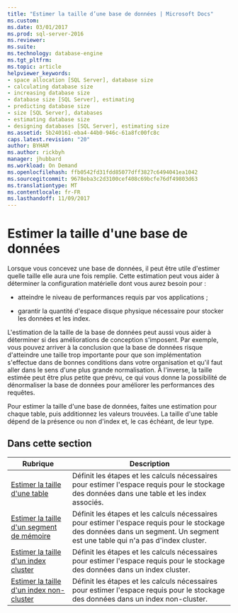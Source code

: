 ```yaml
---
title: "Estimer la taille d’une base de données | Microsoft Docs"
ms.custom: 
ms.date: 03/01/2017
ms.prod: sql-server-2016
ms.reviewer: 
ms.suite: 
ms.technology: database-engine
ms.tgt_pltfrm: 
ms.topic: article
helpviewer_keywords:
- space allocation [SQL Server], database size
- calculating database size
- increasing database size
- database size [SQL Server], estimating
- predicting database size
- size [SQL Server], databases
- estimating database size
- designing databases [SQL Server], estimating size
ms.assetid: 5b240161-eba4-44b0-946c-61a8fc00fc8c
caps.latest.revision: "20"
author: BYHAM
ms.author: rickbyh
manager: jhubbard
ms.workload: On Demand
ms.openlocfilehash: ffb0542fd31fdd85077dff3827c6494041ea1042
ms.sourcegitcommit: 9678eba3c2d3100cef408c69bcfe76df49803d63
ms.translationtype: MT
ms.contentlocale: fr-FR
ms.lasthandoff: 11/09/2017
---
```

# <a name="estimate-the-size-of-a-database"></a>Estimer la taille d'une base de données
  Lorsque vous concevez une base de données, il peut être utile d'estimer quelle taille elle aura une fois remplie. Cette estimation peut vous aider à déterminer la configuration matérielle dont vous aurez besoin pour :  
  
-   atteindre le niveau de performances requis par vos applications ;  
  
-   garantir la quantité d'espace disque physique nécessaire pour stocker les données et les index.  
  
 L'estimation de la taille de la base de données peut aussi vous aider à déterminer si des améliorations de conception s'imposent. Par exemple, vous pouvez arriver à la conclusion que la base de données risque d'atteindre une taille trop importante pour que son implémentation s'effectue dans de bonnes conditions dans votre organisation et qu'il faut aller dans le sens d'une plus grande normalisation. À l'inverse, la taille estimée peut être plus petite que prévu, ce qui vous donne la possibilité de dénormaliser la base de données pour améliorer les performances des requêtes.  
  
 Pour estimer la taille d'une base de données, faites une estimation pour chaque table, puis additionnez les valeurs trouvées. La taille d'une table dépend de la présence ou non d'index et, le cas échéant, de leur type.  
  
## <a name="in-this-section"></a>Dans cette section  
  
|Rubrique|Description|  
|-----------|-----------------|  
|[Estimer la taille d'une table](../../relational-databases/databases/estimate-the-size-of-a-table.md)|Définit les étapes et les calculs nécessaires pour estimer l'espace requis pour le stockage des données dans une table et les index associés.|  
|[Estimer la taille d'un segment de mémoire](../../relational-databases/databases/estimate-the-size-of-a-heap.md)|Définit les étapes et les calculs nécessaires pour estimer l'espace requis pour le stockage des données dans un segment. Un segment est une table qui n'a pas d'index cluster.|  
|[Estimer la taille d'un index cluster](../../relational-databases/databases/estimate-the-size-of-a-clustered-index.md)|Définit les étapes et les calculs nécessaires pour estimer l'espace requis pour le stockage des données dans un index cluster.|  
|[Estimer la taille d'un index non-cluster](../../relational-databases/databases/estimate-the-size-of-a-nonclustered-index.md)|Définit les étapes et les calculs nécessaires pour estimer l'espace requis pour le stockage des données dans un index non-cluster.|  
  
  
